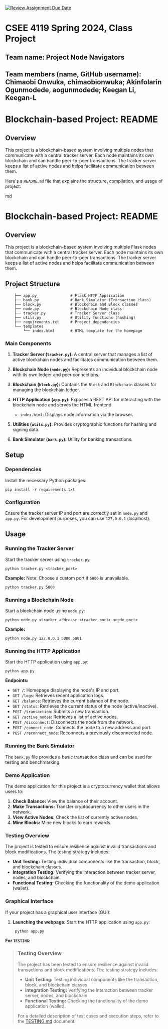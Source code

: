 [![Review Assignment Due Date](https://classroom.github.com/assets/deadline-readme-button-24ddc0f5d75046c5622901739e7c5dd533143b0c8e959d652212380cedb1ea36.svg)](https://classroom.github.com/a/-Lgd7v9y)
# CSEE 4119 Spring 2024, Class Project
## Team name: Project Node Navigators
## Team members (name, GitHub username): Chimaobi Onwuka, chimaobionwuka; Akinfolarin Ogunmodede, aogunmodede; Keegan Li, Keegan-L

## 
# Blockchain-based Project: README

## Overview
This project is a blockchain-based system involving multiple nodes that communicate with a central tracker server. Each node maintains its own blockchain and can handle peer-to-peer transactions. The tracker server keeps a list of active nodes and helps facilitate communication between them.

Here's a `README.md` file that explains the structure, compilation, and usage of  project:

md
# Blockchain-based Project: README

## Overview
This project is a blockchain-based system involving multiple Flask nodes that communicate with a central tracker server. Each node maintains its own blockchain and can handle peer-to-peer transactions. The tracker server keeps a list of active nodes and helps facilitate communication between them.

## Project Structure


        ├── app.py               # Flask HTTP Application
        ├── bank.py              # Bank Simulator (Transaction class)
        ├── block.py             # Blockchain and Block classes
        ├── node.py              # Blockchain Node class
        ├── tracker.py           # Tracker Server class
        ├── utils.py             # Utility functions (hashing)
        ├── requirements.txt     # Project dependencies
        └── templates
            └── index.html       # HTML template for the homepage


### Main Components

1. **Tracker Server (`tracker.py`):** A central server that manages a list of active blockchain nodes and facilitates communication between them.

2. **Blockchain Node (`node.py`):** Represents an individual blockchain node with its own ledger and peer connections.

3. **Blockchain (`block.py`):** Contains the `Block` and `Blockchain` classes for managing the blockchain ledger.

4. **HTTP Application (`app.py`):** Exposes a REST API for interacting with the blockchain node and serves the HTML frontend.
    - `index.html`: Displays node information via the browser.

5. **Utilities (`utils.py`):** Provides cryptographic functions for hashing and signing data.

6. **Bank Simulator (`bank.py`):** Utility for banking transactions.

## Setup

### Dependencies

Install the necessary Python packages:


    pip install -r requirements.txt


### Configuration

Ensure the tracker server IP and port are correctly set in `node.py` and `app.py`. For development purposes, you can use `127.0.0.1` (localhost).

## Usage

### Running the Tracker Server

Start the tracker server using `tracker.py`:


    python tracker.py <tracker_port>


**Example:**
    Note: Choose a custom port if `5000` is unavailable.

    python tracker.py 5000




### Running a Blockchain Node

Start a blockchain node using `node.py`:


    python node.py <tracker_address> <tracker_port> <node_port>


**Example:**

    python node.py 127.0.0.1 5000 5001


### Running the HTTP Application

Start the HTTP application using `app.py`:


    python app.py


**Endpoints:**
- `GET /`: Homepage displaying the node's IP and port.
- `GET /logs`: Retrieves recent application logs.
- `GET /balance`: Retrieves the current balance of the node.
- `GET /status`: Retrieves the current status of the node (active/inactive).
- `POST /transaction`: Submits a new transaction.
- `GET /active_nodes`: Retrieves a list of active nodes.
- `POST /disconnect`: Disconnects the node from the network.
- `POST /connect_node`: Connects the node to a new address and port.
- `POST /reconnect_node`: Reconnects a previously disconnected node.

### Running the Bank Simulator

The `bank.py` file provides a basic transaction class and can be used for testing and benchmarking.

### Demo Application
The demo application for this project is a cryptocurrency wallet that allows users to:

1. **Check Balance:** View the balance of their account.
2. **Make Transactions:** Transfer cryptocurrency to other users in the network.
3. **View Active Nodes:** Check the list of currently active nodes.
4. **Mine Blocks:** Mine new blocks to earn rewards.

### Testing Overview
The project is tested to ensure resilience against invalid transactions and block modifications. The testing strategy includes:

- **Unit Testing:** Testing individual components like the transaction, block, and blockchain classes.
- **Integration Testing:** Verifying the interaction between tracker server, nodes, and blockchain.
- **Functional Testing:** Checking the functionality of the demo application (wallet).

### Graphical Interface 
If your project has a graphical user interface (GUI):

1. **Launching the webpage:**
   Start the HTTP application using `app.py`:

        python app.py


**For `TESTING`:**

> ### Testing Overview
> The project has been tested to ensure resilience against invalid transactions and block modifications. The testing strategy includes:
> - **Unit Testing:** Testing individual components like the transaction, block, and blockchain classes.
> - **Integration Testing:** Verifying the interaction between tracker server, nodes, and blockchain.
> - **Functional Testing:** Checking the functionality of the demo application (wallet).
>
> For a detailed description of test cases and execution steps, refer to the [TESTING.md](./TESTING.md) document.
